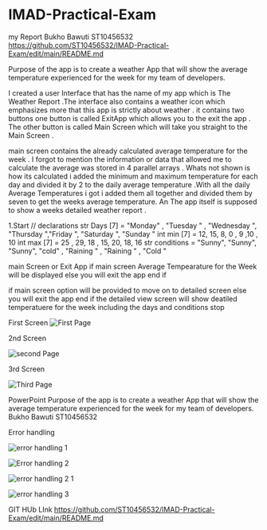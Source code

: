 # IMAD-Practical-Exam
my Report 
Bukho Bawuti 
ST10456532
https://github.com/ST10456532/IMAD-Practical-Exam/edit/main/README.md

Purpose of the app is to create a weather App that will show the average temperature experienced for the week for my team of developers.

 I created a user Interface that has the name of my app which is The Weather Report .The interface also contains a weather icon which emphasizes more that this app is strictly about weather .
 it contains two buttons one button is called ExitApp which allows you to the exit the app . The other button is called Main Screen which will take you straight to the Main Screen .

 main screen contains the already calculated average temperature for the week . I forgot to mention the information or data that allowed me to calculate the average was stored in 4 parallel arrays . Whats not shown is how its calculated i added the minimum and maximum temperature for each day and divided it by 2 to the daily average temperature .With all the daily Average Temperatures i got  i added them all together and divided them by seven to get the weeks average temperature. An The app itself is supposed to show a weeks detailed weather report .

 1.Start 
 // declarations 
 str Days [7] = "Monday" , "Tuesday " , "Wednesday ", "Thursday ","Friday ", "Saturday ", "Sunday "
 int min [7] = 12, 15, 8, 0 , 9 ,10 , 10 
 int max [7] = 25 , 29, 18 , 15, 20, 18, 16 
 str conditions = "Sunny", "Sunny", "Sunny", "cold" , "Raining " , "Raining " , "Cold "


main Screen or Exit App 
if main screen
Average Tempearature for the Week will be displayed 
else 
you will exit the app 
end if 

if main screen 
option will be provided to move on to detailed screen 
else 
you will exit the app 
end if 
the detailed view screen will show deatiled temperatuere for the week including the days and conditions 
stop


First Screen
![First Page](https://github.com/ST10456532/IMAD-Practical-Exam/assets/162304278/5b3abe83-2f99-4734-bd2e-544c6154d985)

2nd Screen 






![second Page](https://github.com/ST10456532/IMAD-Practical-Exam/assets/162304278/71568ecf-8296-435b-bebf-c4a2511d7a91)


3rd Screen


![Third Page](https://github.com/ST10456532/IMAD-Practical-Exam/assets/162304278/0e207758-cc96-46d6-adb8-f4012e2eec60)

PowerPoint 
Purpose of the app is to create a weather App that will show the average temperature experienced for the week for my team of developers.
Bukho Bawuti ST10456532

Error handling 

![error handling 1](https://github.com/ST10456532/IMAD-Practical-Exam/assets/162304278/94db6daa-b2ae-4e12-a1ce-d0ee6b61fda4)



![Error handling 2](https://github.com/ST10456532/IMAD-Practical-Exam/assets/162304278/711a18d6-28ec-4842-af84-4e1e9ddd70c6)



![error handling 2 1](https://github.com/ST10456532/IMAD-Practical-Exam/assets/162304278/7e38adb2-cb67-4e66-abf8-3ffba120843e)


![error handling 3](https://github.com/ST10456532/IMAD-Practical-Exam/assets/162304278/a7e1f2f8-50ac-41e2-b489-79506b5c6d2c)

GIT HUb LInk 
https://github.com/ST10456532/IMAD-Practical-Exam/edit/main/README.md

